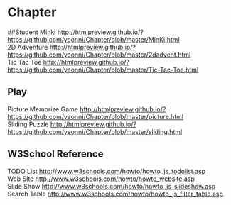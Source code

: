 # Chapter

##Student
Minki http://htmlpreview.github.io/?https://github.com/yeonni/Chapter/blob/master/MinKi.html
<br />
2D Adventure http://htmlpreview.github.io/?https://github.com/yeonni/Chapter/blob/master/2dadvent.html
<br />
Tic Tac Toe http://htmlpreview.github.io/?https://github.com/yeonni/Chapter/blob/master/Tic-Tac-Toe.html

## Play
Picture Memorize Game http://htmlpreview.github.io/?https://github.com/yeonni/Chapter/blob/master/picture.html 
<br />
Sliding Puzzle http://htmlpreview.github.io/?https://github.com/yeonni/Chapter/blob/master/sliding.html


## W3School Reference
TODO List http://www.w3schools.com/howto/howto_js_todolist.asp
<br />
Web Site http://www.w3schools.com/howto/howto_website.asp
<br />
Slide Show http://www.w3schools.com/howto/howto_js_slideshow.asp
<br />
Search Table http://www.w3schools.com/howto/howto_js_filter_table.asp
